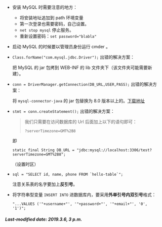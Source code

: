 + 安装 MySQL 时需要注意的地方：

  + 将安装地址追加到 path 环境变量
  + 第一次登录也需要密码，自己设置。
  + `net stop mysql` 停止服务。
  + 重新设置密码：`set password="blabla"`

+ 启动 MySQL 的时候要以管理员身份运行 cmder 。

+ `Class.forName("com.mysql.jdbc.Driver");` 出错的解决方案：

  把 MySQL 的 jar 包拷到 WEB-INF 的 lib 文件夹下（该文件夹可能需要新建）。

+ `conn = DriverManager.getConnection(DB_URL,USER,PASS);` 出错的解决方案：

  将 `mysql-connector-java` 的 jar 包替换为 8.0 版本以上的。[下载地址](https://mvnrepository.com/artifact/mysql/mysql-connector-java/8.0.13) 

+ `stmt = conn.createStatement();` 出错的解决方案：

  >我们只需要在访问数据库的 Url 后面加上以下的语句即可：
  >
  >```
  >?serverTimezone=GMT%2B8
  >```

  即 

  ```
  static final String DB_URL = "jdbc:mysql://localhost:3306/test?serverTimezone=GMT%2B8";
  ```

  （设置时区）

+ ```
  sql = "SELECT id, name, phone FROM `hello-table`";
  ```

  注意关系表的名字要加上**反引号**。

+ 将字符串型变量 `INSERT INTO` 进数据库内，要采用**外单引号内双引号**格式：

  `"...VALUES ('"+username+"', '"+password+"', '"+email+"', '0', '1')";`

##### Last-modified date: 2019.3.6, 3 p.m.

